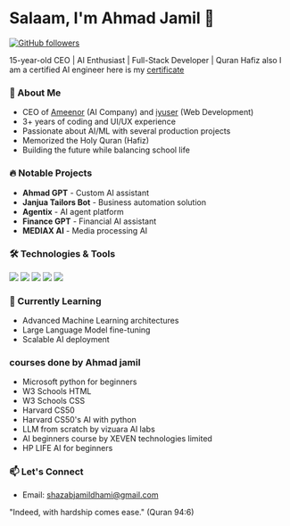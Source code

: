 # Salaam, I'm Ahmad Jamil 👋

[![GitHub followers](https://img.shields.io/github/followers/Ahmadjamil888?style=social)](https://github.com/Ahmadjamil888)

15-year-old CEO | AI Enthusiast | Full-Stack Developer | Quran Hafiz
also I am a certified AI engineer here is my [certificate](Ahmadjamil888/certificate.pdf) 
### 🚀 About Me
- CEO of [Ameenor](https://ameenor.odoo.com) (AI Company) and [iyuser](https://ahmadjamil888.github.io/iyuser.html) (Web Development)
- 3+ years of coding and UI/UX experience
- Passionate about AI/ML with several production projects
- Memorized the Holy Quran (Hafiz)
- Building the future while balancing school life

### 🔥 Notable Projects
- **Ahmad GPT** - Custom AI assistant
- **Janjua Tailors Bot** - Business automation solution
- **Agentix** - AI agent platform
- **Finance GPT** - Financial AI assistant
- **MEDIAX AI** - Media processing AI

### 🛠️ Technologies & Tools
![](https://img.shields.io/badge/Code-Python-informational?style=flat&logo=python&logoColor=white&color=2bbc8a)
![](https://img.shields.io/badge/Code-JavaScript-informational?style=flat&logo=javascript&logoColor=white&color=2bbc8a)
![](https://img.shields.io/badge/ML-TensorFlow-informational?style=flat&logo=tensorflow&logoColor=white&color=2bbc8a)
![](https://img.shields.io/badge/Cloud-AWS-informational?style=flat&logo=amazon-aws&logoColor=white&color=2bbc8a)
![](https://img.shields.io/badge/Editor-VS_Code-informational?style=flat&logo=visual-studio-code&logoColor=white&color=2bbc8a)

### 🌱 Currently Learning
- Advanced Machine Learning architectures
- Large Language Model fine-tuning
- Scalable AI deployment

### courses done by Ahmad jamil
- Microsoft python for beginners 
- W3 Schools HTML
- W3 Schools CSS
- Harvard CS50
- Harvard CS50's AI with python
- LLM from scratch by vizuara AI labs
- AI beginners course by XEVEN technologies limited
- HP LIFE AI for beginners

### 📫 Let's Connect
- Email: [shazabjamildhami@gmail.com](mailto:shazabjamildhami@gmail.com)

"Indeed, with hardship comes ease." (Quran 94:6)
